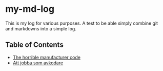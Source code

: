 # my-md-log
This is my log for various purposes.
A test to be able simply combine git and markdowns into a simple log.

## Table of Contents
* [The horrible manufacturer code](./Programming/BadCode/ManufacturerCode.md)
* [Att jobba som avkodare](./Work/WorkingAsDecoder.md)

